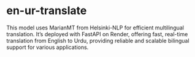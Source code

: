 # en-ur-translate
This model uses MarianMT from Helsinki-NLP for efficient multilingual translation. It’s deployed with FastAPI on Render, offering fast, real-time translation from English to Urdu, providing reliable and scalable bilingual support for various applications.

